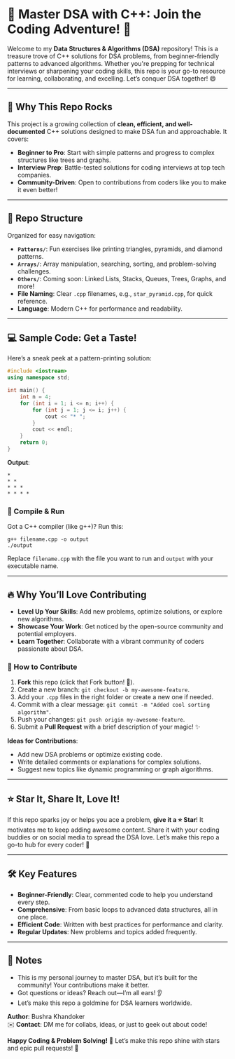 # 🌟 Master DSA with C++: Join the Coding Adventure! 🚀

Welcome to my **Data Structures & Algorithms (DSA)** repository! This is a treasure trove of C++ solutions for DSA problems, from beginner-friendly patterns to advanced algorithms. Whether you're prepping for technical interviews or sharpening your coding skills, this repo is your go-to resource for learning, collaborating, and excelling. Let’s conquer DSA together! 😄

---

## 🎯 Why This Repo Rocks
This project is a growing collection of **clean, efficient, and well-documented** C++ solutions designed to make DSA fun and approachable. It covers:
- **Beginner to Pro**: Start with simple patterns and progress to complex structures like trees and graphs.
- **Interview Prep**: Battle-tested solutions for coding interviews at top tech companies.
- **Community-Driven**: Open to contributions from coders like you to make it even better!

---

## 📂 Repo Structure
Organized for easy navigation:
- **`Patterns/`**: Fun exercises like printing triangles, pyramids, and diamond patterns.
- **`Arrays/`**: Array manipulation, searching, sorting, and problem-solving challenges.
- **`Others/`**: Coming soon: Linked Lists, Stacks, Queues, Trees, Graphs, and more!
- **File Naming**: Clear `.cpp` filenames, e.g., `star_pyramid.cpp`, for quick reference.
- **Language**: Modern C++ for performance and readability.

---

## 💻 Sample Code: Get a Taste!
Here’s a sneak peek at a pattern-printing solution:
```cpp
#include <iostream>
using namespace std;

int main() {
    int n = 4;
    for (int i = 1; i <= n; i++) {
        for (int j = 1; j <= i; j++) {
            cout << "* ";
        }
        cout << endl;
    }
    return 0;
}
```
**Output**:
```
* 
* * 
* * * 
* * * * 
```

### 🔨 Compile & Run
Got a C++ compiler (like g++)? Run this:
```
g++ filename.cpp -o output
./output
```
Replace `filename.cpp` with the file you want to run and `output` with your executable name.

---

## 🔥 Why You’ll Love Contributing
- **Level Up Your Skills**: Add new problems, optimize solutions, or explore new algorithms.
- **Showcase Your Work**: Get noticed by the open-source community and potential employers.
- **Learn Together**: Collaborate with a vibrant community of coders passionate about DSA.

### 🤝 How to Contribute
1. **Fork** this repo (click that Fork button! 🍴).
2. Create a new branch: `git checkout -b my-awesome-feature`.
3. Add your `.cpp` files in the right folder or create a new one if needed.
4. Commit with a clear message: `git commit -m "Added cool sorting algorithm"`.
5. Push your changes: `git push origin my-awesome-feature`.
6. Submit a **Pull Request** with a brief description of your magic! ✨

**Ideas for Contributions**:
- Add new DSA problems or optimize existing code.
- Write detailed comments or explanations for complex solutions.
- Suggest new topics like dynamic programming or graph algorithms.

---

## ⭐ Star It, Share It, Love It!
If this repo sparks joy or helps you ace a problem, **give it a ⭐ Star**! It motivates me to keep adding awesome content. Share it with your coding buddies or on social media to spread the DSA love. Let’s make this repo a go-to hub for every coder! 🚀

---

## 🛠️ Key Features
- **Beginner-Friendly**: Clear, commented code to help you understand every step.
- **Comprehensive**: From basic loops to advanced data structures, all in one place.
- **Efficient Code**: Written with best practices for performance and clarity.
- **Regular Updates**: New problems and topics added frequently.

---

## 📝 Notes
- This is my personal journey to master DSA, but it’s built for the community! Your contributions make it better.
- Got questions or ideas? Reach out—I’m all ears! 👂
- Let’s make this repo a goldmine for DSA learners worldwide.

**Author**: Bushra Khandoker  
✉️ **Contact**: DM me for collabs, ideas, or just to geek out about code!

**Happy Coding & Problem Solving!** 🎉 Let’s make this repo shine with stars and epic pull requests! 🌟